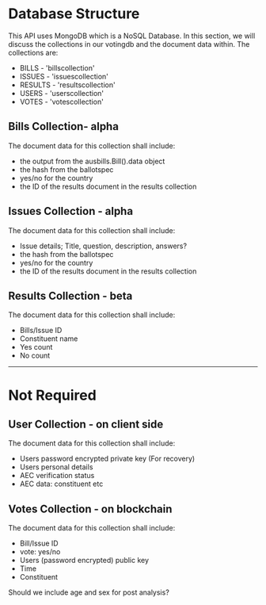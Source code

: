 # Database Structure

This API uses MongoDB which is a NoSQL Database. In this section, we will discuss the collections in our votingdb and the document data within. The collections are:

- BILLS - 'billscollection'
- ISSUES - 'issuescollection'
- RESULTS - 'resultscollection'
- USERS - 'userscollection'
- VOTES - 'votescollection'

## Bills Collection- alpha
The document data for this collection shall include:
- the output from the ausbills.Bill().data object  
- the hash from the ballotspec
- yes/no for the country
- the ID of the results document in the results collection

## Issues Collection - alpha
The document data for this collection shall include:
- Issue details; Title, question, description, answers?
- the hash from the ballotspec
- yes/no for the country
- the ID of the results document in the results collection

## Results Collection - beta
The document data for this collection shall include:
- Bills/Issue ID
- Constituent name
- Yes count
- No count


---

# Not Required

## User Collection - on client side
The document data for this collection shall include:

- Users password encrypted private key (For recovery)
- Users personal details
- AEC verification status
- AEC data: constituent etc

## Votes Collection - on blockchain
The document data for this collection shall include:
- Bill/Issue ID
- vote: yes/no
- Users (password encrypted) public key
- Time
- Constituent

Should we include age and sex for post analysis?
